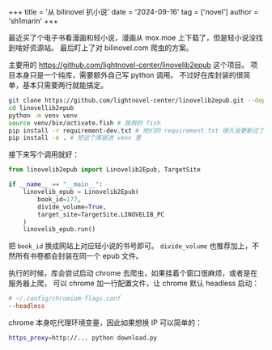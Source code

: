 +++
title = '从 bilinovel 扒小说'
date = '2024-09-16'
tag = ['novel']
author = 'sh1marin'
+++

最近买了个电子书看漫画和轻小说，漫画从 mox.moe 上下载了，但是轻小说没找到啥好资源站。
最后盯上了对 bilinovel.com 爬虫的方案。

主要用的 <https://github.com/lightnovel-center/linovelib2epub> 这个项目。
项目本身只是一个纯库，需要额外自己写 python 调用。
不过好在库封装的很简单，基本只需要两行就能搞定。

```bash
git clone https://github.com/lightnovel-center/linovelib2epub.git --depth=1
cd linovellib2epub
python -m venv venv
source venv/bin/activate.fish # 我用的 fish
pip install -r requirement-dev.txt # 他们的 requirement.txt 很久没更新过了，直接用 dev
pip install -e . # 把这个库装进 venv 里
```

接下来写个调用就好：

```python
from linovelib2epub import Linovelib2Epub, TargetSite

if __name__ == "__main__":
    linovelib_epub = Linovelib2Epub(
        book_id=177,
        divide_volume=True,
        target_site=TargetSite.LINOVELIB_PC
    )
    linovelib_epub.run()
```

把 `book_id` 换成网站上对应轻小说的书号即可。
`divide_volume` 也推荐加上，不然所有书卷都会封装在同一个 epub 文件。

执行的时候，库会尝试启动 chrome 去爬虫，如果挂着个窗口很麻烦，或者是在服务器上爬，
可以 chrome 加一行配置文件，让 chrome 默认 headless 启动：

```conf
# ~/.config/chromium-flags.conf
--headless
```

chrome 本身吃代理环境变量，因此如果想换 IP 可以简单的：

```bash
https_proxy=http://... python download.py
```
